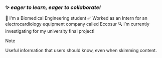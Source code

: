 ### ✨ _eager to learn, eager to collaborate!_

📖 I'm a Biomedical Engineering student 
✅ Worked as an Intern for an electrocardiology equipment company called Eccosur
🔍 I’m currently investigating for my university final project!

> [!NOTE]
> Useful information that users should know, even when skimming content.
